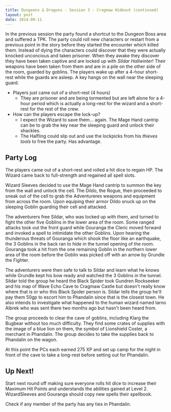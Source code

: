 ```yaml
---
title: Dungeons & Dragons - Session 3 - Cragmaw Hideout (continued)
layout: post
date: 2014-09-11
---
```


In the previous session the party found a shortcut to the Dungeon Boss area and
suffered a TPK.  The party could roll new characters or restart from a previous
point in the story before they started the encounter which killed them.
Instead of dying the characters could discover that they were actually knocked
unconcious and taken prisoner. When they awake they discover they have been
taken captive and are locked up with *Sildar Hallwinter*! Their weapons have
been taken from them and are in a pile on the other side of the room, guarded
by goblins. The players wake up after a 4-hour short-rest while the guards are
asleep. A key hangs on the wall near the sleeping guard.

  * Players just came out of a short-rest (4 hours)
    * They are prisoner and are being tormented but are left alone for a 4-hour
      period which is actually a long-rest for the wizard and a short-rest for
      the rest of the crew.
  * How can the players escape the lock-up?
    * I expect the Wizard to save them... again. The Mage Hand cantrip can be
      to grab the key near the sleeping guard and unlock their shackles.
    * The Halfling could slip out and use the lockpicks from his *thieves tools*
      to free the party. Has advantage.

## Party Log

The players came out of a short-rest and rolled a hit dice to regain HP. The
Wizard came back to full-strength and regained all spell slots.

Wizard Sleeves decided to use the Mage Hand cantrip to summon the key from the
wall and unlock the cell. The Dildo, the Rogue, then proceeded to sneak out of
the cell to grab the Adventureres weapons and equipment from across the room.
Upon equiping their armor Dildo snuck up on the sleeping Goblin guarding their
cell and attacked.

The adventurers free Sildar, who was locked up with them, and turned to fight
the other five Goblins in the lower area of the room. Some ranged attacks
took out the front guard while Gouranga the Cleric moved forward and invoked
a spell to intimidate the other Goblins. Upon hearing the thunderous threats
of Gouranga which shook the floor like an earthquake, the 3 Goblins in the back
ran to hide in the tunnel opening of the room. Gouranga took a hit from the
one remaining Goblin in the northern lower area of the room before the Goblin
was picked off with an arrow by Grundle the Fighter.

The adventurers were then safe to talk to Sildar and learn what he knows while
Grundle kept his bow ready and watched the 3 Goblins in the tunnel. Sildar told
the group he heard the Black Spider took Gundren Rockseeker and his map of Wave
Echo Cave to Cragmaw Castle but doesn't really know where that is or who this
Black Spider person is. Sildar tells the group he'll pay them 50gp to escort
him to Phandalin since that is the closest town. He also intends to investigate
what happened to the human wizard named Iarno Albrek who was sent there two
months ago but hasn't been heard from.

The group proceeds to clear the cave of goblins, including Klarg the Bugbear
without too much difficulty. They find some crates of supplies with the image
of a blue lion on them, the symbol of Lionshield Coster, a merchant in
Phandalin. The group decides to take the supplies back to Phandalin on the wagon.

At this point the PCs each earned 275 XP and set up camp for the night in front
of the cave to take a long-rest before setting out for Phandalin.

## Up Next!

Start next round off making sure everyone rolls hit dice to increase their
Maximum Hit Points and understands the abilities gained at Level 2. WizardSleeves
and Gouranga should copy new spells their spellbook.

Check if any member of the party has any ties in Phandalin.

